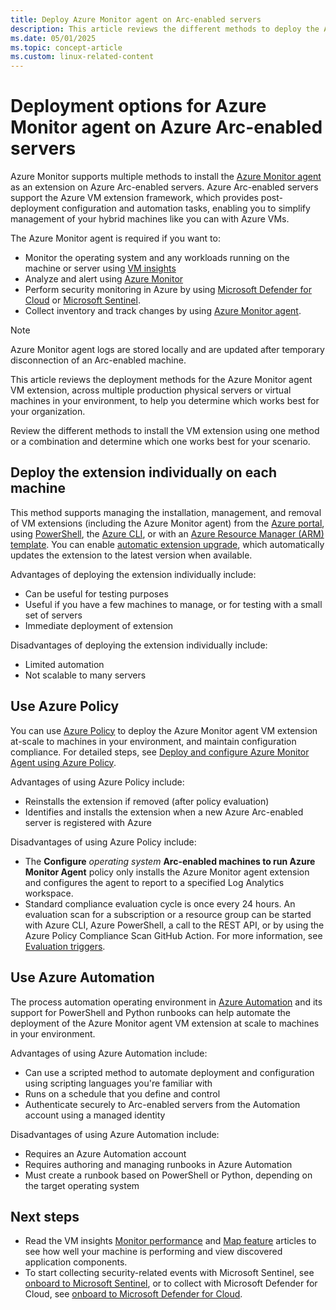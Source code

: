 ```yaml
---
title: Deploy Azure Monitor agent on Arc-enabled servers
description: This article reviews the different methods to deploy the Azure Monitor Agent on Windows and Linux-based machines registered with Azure Arc-enabled servers.
ms.date: 05/01/2025
ms.topic: concept-article
ms.custom: linux-related-content
---
```


# Deployment options for Azure Monitor agent on Azure Arc-enabled servers

Azure Monitor supports multiple methods to install the [Azure Monitor agent](/azure/azure-monitor/agents/agents-overview) as an extension on Azure Arc-enabled servers. Azure Arc-enabled servers support the Azure VM extension framework, which provides post-deployment configuration and automation tasks, enabling you to simplify management of your hybrid machines like you can with Azure VMs.

The Azure Monitor agent is required if you want to:

* Monitor the operating system and any workloads running on the machine or server using [VM insights](/azure/azure-monitor/vm/vminsights-overview)
* Analyze and alert using [Azure Monitor](/azure/azure-monitor/overview)
* Perform security monitoring in Azure by using [Microsoft Defender for Cloud](/azure/defender-for-cloud/defender-for-cloud-introduction) or [Microsoft Sentinel](/scenario-onboard-azure-sentinel.md).
* Collect inventory and track changes by using [Azure Monitor agent](/azure/automation/change-tracking/enable-vms-monitoring-agent?tabs=singlevm%2Cmultiplevms%2Carcvm&pivots=single-portal).

> [!NOTE]
> Azure Monitor agent logs are stored locally and are updated after temporary disconnection of an Arc-enabled machine.

This article reviews the deployment methods for the Azure Monitor agent VM extension, across multiple production physical servers or virtual machines in your environment, to help you determine which works best for your organization.

Review the different methods to install the VM extension using one method or a combination and determine which one works best for your scenario.

## Deploy the extension individually on each machine

This method supports managing the installation, management, and removal of VM extensions (including the Azure Monitor agent) from the [Azure portal](manage-vm-extensions-portal.md), using [PowerShell](manage-vm-extensions-powershell.md), the [Azure CLI](manage-vm-extensions-cli.md), or with an [Azure Resource Manager (ARM) template](manage-vm-extensions-template.md). You can enable [automatic extension upgrade](manage-automatic-vm-extension-upgrade.md), which automatically updates the extension to the latest version when available.

Advantages of deploying the extension individually include:

* Can be useful for testing purposes
* Useful if you have a few machines to manage, or for testing with a small set of servers
* Immediate deployment of extension

Disadvantages of deploying the extension individually include:

* Limited automation
* Not scalable to many servers

## Use Azure Policy

You can use [Azure Policy](/azure/governance/policy) to deploy the Azure Monitor agent VM extension at-scale to machines in your environment, and maintain configuration compliance. For detailed steps, see [Deploy and configure Azure Monitor Agent using Azure Policy](deploy-ama-policy.md).

Advantages of using Azure Policy include:

* Reinstalls the extension if removed (after policy evaluation)
* Identifies and installs the extension when a new Azure Arc-enabled server is registered with Azure

Disadvantages of using Azure Policy include:

* The **Configure** *operating system* **Arc-enabled machines to run Azure Monitor Agent** policy only installs the Azure Monitor agent extension and configures the agent to report to a specified Log Analytics workspace.
* Standard compliance evaluation cycle is once every 24 hours. An evaluation scan for a subscription or a resource group can be started with Azure CLI, Azure PowerShell, a call to the REST API, or by using the Azure Policy Compliance Scan GitHub Action. For more information, see [Evaluation triggers](/azure/governance/policy/how-to/get-compliance-data#evaluation-triggers).

## Use Azure Automation

The process automation operating environment in [Azure Automation](/azure/automation) and its support for PowerShell and Python runbooks can help automate the deployment of the Azure Monitor agent VM extension at scale to machines in your environment.

Advantages of using Azure Automation include:

* Can use a scripted method to automate deployment and configuration using scripting languages you're familiar with
* Runs on a schedule that you define and control
* Authenticate securely to Arc-enabled servers from the Automation account using a managed identity

Disadvantages of using Azure Automation include:

* Requires an Azure Automation account
* Requires authoring and managing runbooks in Azure Automation
* Must create a runbook based on PowerShell or Python, depending on the target operating system

## Next steps

* Read the VM insights [Monitor performance](/azure/azure-monitor/vm/vminsights-performance) and [Map feature](/azure/azure-monitor/vm/vminsights-maps) articles to see how well your machine is performing and view discovered application components.
* To start collecting security-related events with Microsoft Sentinel, see [onboard to Microsoft Sentinel](scenario-onboard-azure-sentinel.md), or to collect with Microsoft Defender for Cloud, see [onboard to Microsoft Defender for Cloud](/azure/defender-for-cloud/quickstart-onboard-machines?toc=%2Fazure%2Fazure-arc%2Fservers%2Ftoc.json&bc=%2Fazure%2Fazure-arc%2Fservers%2Fbreadcrumb%2Ftoc.json).


